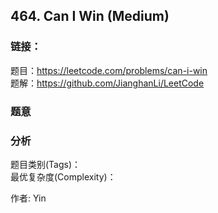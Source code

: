 ## 464. Can I Win (Medium)

### **链接**：
题目：https://leetcode.com/problems/can-i-win  
题解：https://github.com/JianghanLi/LeetCode

### **题意**



### **分析**  
题目类别(Tags)：  
最优复杂度(Complexity)：  



作者: Yin
